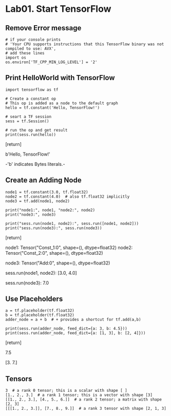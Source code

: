 # Lab01. Start TensorFlow

## Remove Error message

    # if your console prints
    # 'Your CPU supports instructions that this TensorFlow binary was not compiled to use: AVX',
    # add these lines
    import os
    os.environ['TF_CPP_MIN_LOG_LEVEL'] = '2'

## Print HelloWorld with TensorFlow
   
    import tensorflow as tf
        
    # Create a constant op
    # This op is added as a node to the default graph
    hello = tf.constant('Hello, TensorFlow!')
    
    # seart a TF session
    sess = tf.Session()
    
    # run the op and get result
    print(sess.run(hello))
    
[return]

b'Hello, TensorFlow!'

-'b' indicates Bytes literals.-

## Create an Adding Node
    
    node1 = tf.constant(3.0, tf.float32)
    node2 = tf.constant(4.0)  # also tf.float32 implicitly
    node3 = tf.add(node1, node2)
    
    print("node1:", node1, "node2:", node2)
    print("node3:", node3)
    
    print("sess.run(node1, node2):", sess.run([node1, node2]))
    print("sess.run(node3):", sess.run(node3))
    
[return]

node1: Tensor("Const_1:0", shape=(), dtype=float32) node2: Tensor("Const_2:0", shape=(), dtype=float32)

node3: Tensor("Add:0", shape=(), dtype=float32)

sess.run(node1, node2): [3.0, 4.0]

sess.run(node3): 7.0

    
## Use Placeholders
    
    a = tf.placeholder(tf.float32)
    b = tf.placeholder(tf.float32)
    adder_node = a + b  # + provides a shortcut for tf.add(a,b)
    
    print(sess.run(adder_node, feed_dict={a: 3, b: 4.5}))
    print(sess.run(adder_node, feed_dict={a: [1, 3], b: [2, 4]}))
   
[return]

7.5

[3. 7.]
    
## Tensors
    
    3  # a rank 0 tensor; this is a scalar with shape [ ]
    [1., 2., 3.]  # a rank 1 tensor; this is a vector with shape [3]
    [[1., 2., 3.], [4., 5., 6.]]  # a rank 2 tensor; a matrix with shape [2, 3]
    [[[1., 2., 3.]], [7., 8., 9.]]  # a rank 3 tensor with shape [2, 1, 3]
